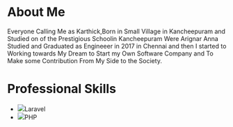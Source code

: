 <html>
<h1>About Me </h1>
  <p> Everyone Calling Me as Karthick,Born in Small Village in Kancheepuram and Studied on of the Prestigious Schoolin Kancheepuram  Were Arignar Anna Studied and Graduated as Engineeer in 2017 in Chennai and then I started to Working towards My Dream to Start my Own Software Company and To Make some Contribution From My Side to the Society. </p>
  <h1> Professional Skills </h1>
  <ul>
    <li>
      <a>
      <img src="https://img.icons8.com/external-tal-revivo-shadow-tal-revivo/24/000000/external-laravel-is-a-free-open-source-php-web-framework-logo-shadow-tal-revivo.png"/>Laravel
      </a>
    </li>
      <li>
      <a>
      <img src="https://img.icons8.com/officel/16/000000/php-logo.png"/>PHP
      </a>
    </li>
  </ul>
</html>
